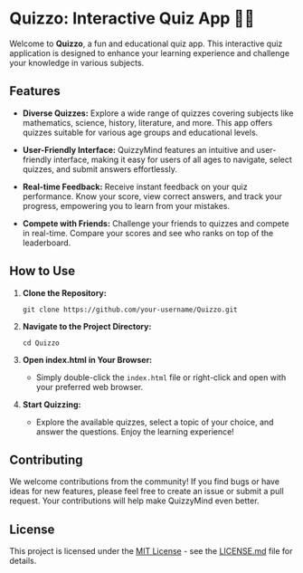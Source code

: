 # Quizzo: Interactive Quiz App 🧠✨

Welcome to **Quizzo**, a fun and educational quiz app. This interactive quiz application is designed to enhance your learning experience and challenge your knowledge in various subjects.

## Features

- **Diverse Quizzes:** Explore a wide range of quizzes covering subjects like mathematics, science, history, literature, and more. This app offers quizzes suitable for various age groups and educational levels.

- **User-Friendly Interface:** QuizzyMind features an intuitive and user-friendly interface, making it easy for users of all ages to navigate, select quizzes, and submit answers effortlessly.

- **Real-time Feedback:** Receive instant feedback on your quiz performance. Know your score, view correct answers, and track your progress, empowering you to learn from your mistakes.

- **Compete with Friends:** Challenge your friends to quizzes and compete in real-time. Compare your scores and see who ranks on top of the leaderboard.

## How to Use

1. **Clone the Repository:**
   ```
   git clone https://github.com/your-username/Quizzo.git
   ```

2. **Navigate to the Project Directory:**
   ```
   cd Quizzo
   ```

3. **Open index.html in Your Browser:**
   - Simply double-click the `index.html` file or right-click and open with your preferred web browser.

4. **Start Quizzing:**
   - Explore the available quizzes, select a topic of your choice, and answer the questions. Enjoy the learning experience!

## Contributing

We welcome contributions from the community! If you find bugs or have ideas for new features, please feel free to create an issue or submit a pull request. Your contributions will help make QuizzyMind even better.

## License

This project is licensed under the [MIT License](LICENSE.md) - see the [LICENSE.md](LICENSE.md) file for details.
